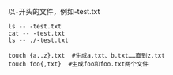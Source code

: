 以`-`开头的文件，例如-test.txt

```
ls -- -test.txt
cat -- -test.txt
ls -- ./-test.txt
```



```shell
touch {a..z}.txt  #生成a.txt、b.txt……直到z.txt
touch foo{,txt}  #生成foo和foo.txt两个文件
```

